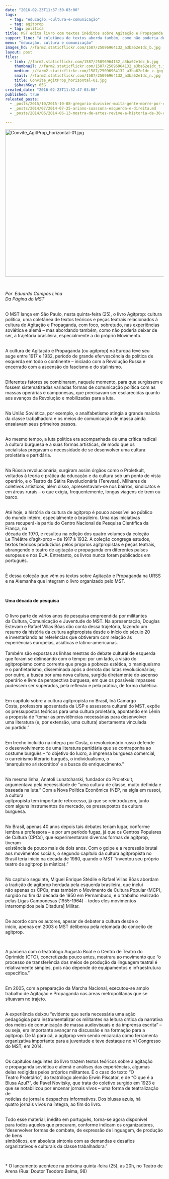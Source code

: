 ```yaml
---
date: "2016-02-23T11:37:30-03:00"
tags:
  - tag: "educação,-cultura-e-comunicação"
  - tag: agitprop
  - tag: política
title: MST edita livro com textos inéditos sobre Agitação e Propaganda
support_line: "A coletânea de textos aborda também, como não poderia deixar de ser, a trajetória brasileira, especialmente a do próprio Movimento."
menu: "educação, cultura e comunicação"
images_hd: //farm2.staticflickr.com/1587/25096964132_a3ba62e1dc_b.jpg
layout: post
files:
  - link: //farm2.staticflickr.com/1587/25096964132_a3ba62e1dc_b.jpg
    thumbnail: //farm2.staticflickr.com/1587/25096964132_a3ba62e1dc_t.jpg
    medium: //farm2.staticflickr.com/1587/25096964132_a3ba62e1dc_z.jpg
    small: //farm2.staticflickr.com/1587/25096964132_a3ba62e1dc_n.jpg
    title: Convite_AgitProp_horizontal-01.jpg
    $$hashKey: 05G
created_date: "2016-02-23T11:52:47-03:00"
published: true
releated_posts:
  - _posts/2015/10/2015-10-08-gregorio-duvivier-muita-gente-morre-por-causa-do-conservadorismo.md
  - _posts/2014/07/2014-07-25-ariano-suassuna-esquerda-e-direita.md
  - _posts/2014/06/2014-06-13-mostra-de-artes-revive-a-historia-de-30-anos-do-mst.md-e

---
```

<p><img alt="Convite_AgitProp_horizontal-01.jpg" height="467" src="//farm2.staticflickr.com/1587/25096964132_a3ba62e1dc_b.jpg" width="700" /></p>

<p>&nbsp;</p>

<p><em>Por <span style="color: rgb(34, 34, 34); font-family: arial, sans-serif; font-size: 12.8px; line-height: normal;">&nbsp;</span>Eduardo Campos Lima<br />
Da P&aacute;gina do MST</em></p>

<p><br />
O MST lan&ccedil;a em S&atilde;o Paulo, nesta quinta-feira (25), o livro Agitprop:&nbsp;cultura pol&iacute;tica, uma colet&acirc;nea de textos te&oacute;ricos e pe&ccedil;as teatrais&nbsp;relacionados &agrave; cultura de Agita&ccedil;&atilde;o e Propaganda, com foco, sobretudo, nas&nbsp;experi&ecirc;ncias sovi&eacute;tica e alem&atilde; &ndash; mas abordando tamb&eacute;m, como n&atilde;o poderia&nbsp;deixar de ser, a trajet&oacute;ria brasileira, especialmente a do pr&oacute;prio Movimento.</p>

<p><br />
A cultura de Agita&ccedil;&atilde;o e Propaganda (ou agitprop) na Europa teve seu auge&nbsp;entre 1917 e 1932, per&iacute;odo de grande efervesc&ecirc;ncia da pol&iacute;tica de esquerda&nbsp;em todo o continente &ndash; iniciado com a Revolu&ccedil;&atilde;o Russa e encerrado com a&nbsp;ascens&atilde;o do fascismo e do stalinismo.</p>

<p><br />
Diferentes fatores se combinaram,&nbsp;naquele momento, para que surgissem e fossem sistematizadas variadas formas&nbsp;de comunica&ccedil;&atilde;o pol&iacute;tica com as massas oper&aacute;rias e camponesas, que&nbsp;precisavam ser esclarecidas quanto aos avan&ccedil;os da Revolu&ccedil;&atilde;o e mobilizadas&nbsp;para a luta.</p>

<p><br />
Na Uni&atilde;o Sovi&eacute;tica, por exemplo, o analfabetismo atingia a&nbsp;grande maioria da classe trabalhadora e os meios de comunica&ccedil;&atilde;o de massa&nbsp;ainda ensaiavam seus primeiros passos.</p>

<p><br />
Ao mesmo tempo, a luta pol&iacute;tica era acompanhada de uma cr&iacute;tica radical &agrave;&nbsp;cultura burguesa e a suas formas art&iacute;sticas, de modo que os socialistas&nbsp;pregavam a necessidade de se desenvolver uma cultura prolet&aacute;ria e&nbsp;partid&aacute;ria.</p>

<p><br />
Na R&uacute;ssia revolucion&aacute;ria, surgiram assim &oacute;rg&atilde;os como o&nbsp;Proletkult, voltados &agrave; teoria e pr&aacute;tica da educa&ccedil;&atilde;o e da cultura sob um&nbsp;ponto de vista oper&aacute;rio, e o Teatro da S&aacute;tira Revolucion&aacute;ria (Terevsat).&nbsp;Milhares de coletivos art&iacute;sticos, al&eacute;m disso, apresentavam-se nos bairros,&nbsp;sindicatos e em &aacute;reas rurais &ndash; o que exigia, frequentemente, longas viagens&nbsp;de trem ou barco.</p>

<p><br />
At&eacute; hoje, a hist&oacute;ria da cultura de agitprop &eacute; pouco acess&iacute;vel ao p&uacute;blico do&nbsp;mundo inteiro, especialmente o&nbsp;brasileiro. Uma das iniciativas para&nbsp;recuper&aacute;-la partiu do Centro Nacional de Pesquisa Cient&iacute;fica da Fran&ccedil;a, na<br />
d&eacute;cada de 1970, e resultou na edi&ccedil;&atilde;o dos quatro volumes da cole&ccedil;&atilde;o Le&nbsp;Th&eacute;&acirc;tre d&#39;agit-prop &ndash; de 1917 &agrave; 1932. A cole&ccedil;&atilde;o congrega estudos, textos&nbsp;te&oacute;ricos produzidos pelos pr&oacute;prios agitpropistas e pe&ccedil;as teatrais,<br />
abrangendo o teatro de agita&ccedil;&atilde;o e propaganda em diferentes pa&iacute;ses europeus&nbsp;e nos EUA. Entretanto, os livros nunca foram publicados em portugu&ecirc;s.</p>

<p><br />
&Eacute;&nbsp;dessa cole&ccedil;&atilde;o que v&ecirc;m os textos sobre Agita&ccedil;&atilde;o e Propaganda na URSS e na&nbsp;Alemanha que integram o livro organizado pelo MST.</p>

<p>&nbsp;</p>

<p><strong>Uma d&eacute;cada de pesquisa&nbsp;</strong></p>

<p><br />
O livro parte de v&aacute;rios anos de pesquisa empreendida por militantes da&nbsp;Cultura, Comunica&ccedil;&atilde;o e Juventude do MST. Na apresenta&ccedil;&atilde;o, Douglas Estevam e&nbsp;Rafael Villas B&ocirc;as d&atilde;o conta dessa trajet&oacute;ria, fazendo um resumo da&nbsp;hist&oacute;ria da cultura agitpropista desde o in&iacute;cio do s&eacute;culo 20 e&nbsp;inventariando as refer&ecirc;ncias que obtiveram com rela&ccedil;&atilde;o &agrave;s experi&ecirc;ncias&nbsp;europeias, asi&aacute;ticas e latino-americanas.<br />
<br />
Tamb&eacute;m s&atilde;o expostas as linhas mestras do debate cultural de esquerda que&nbsp;foram se delineando com o tempo:&nbsp;por um lado, a vis&atilde;o do agitpropismo como&nbsp;corrente que prega a pobreza est&eacute;tica, o manique&iacute;smo e o panfletarismo,&nbsp;disseminada ap&oacute;s a derrota das lutas revolucion&aacute;rias; por outro, a busca&nbsp;por uma nova cultura, surgida diretamente do ascenso oper&aacute;rio e livre da&nbsp;perspectiva burguesa, em que os poss&iacute;veis impasses pudessem ser superados,&nbsp;pela reflex&atilde;o e pela pr&aacute;tica, de&nbsp;forma dial&eacute;tica.</p>

<p><br />
Em cap&iacute;tulo sobre a cultura agitpropista no Brasil, In&aacute; Camargo Costa,&nbsp;professora aposentada da USP e assessora cultural do MST, exp&otilde;e os&nbsp;pressupostos te&oacute;ricos para uma cultura prolet&aacute;ria, apontando em L&ecirc;nin a&nbsp;proposta de &ldquo;tomar as provid&ecirc;ncias necess&aacute;rias para desenvolver uma&nbsp;literatura (e, por extens&atilde;o, uma cultura) abertamente vinculada ao&nbsp;partido.&rdquo;</p>

<p><br />
Em trecho inclu&iacute;do na &iacute;ntegra por Costa, o revolucion&aacute;rio russo&nbsp;defende o&nbsp;desenvolvimento de uma literatura partid&aacute;ria que se contraponha&nbsp;ao costume burgu&ecirc;s &ndash; &ldquo;o objetivo do lucro, a imprensa burguesa comercial, o&nbsp;carreirismo liter&aacute;rio burgu&ecirc;s, o individualismo, o &#39;anarquismo&nbsp;aristocr&aacute;tico&#39; e a busca do enriquecimento.&rdquo;</p>

<p><br />
Na mesma linha, Anatoli Lunatcharski, fundador do Proletkult, argumentava&nbsp;pela necessidade de &ldquo;uma cultura de classe, muito definida e baseada na&nbsp;luta.&rdquo; Com a Nova Pol&iacute;tica Econ&ocirc;mica (NEP, na sigla em russo), a cultura<br />
agitpropista tem importante retrocesso, j&aacute; que se reintroduzem, junto com&nbsp;alguns instrumentos de mercado, os pressupostos da cultura burguesa.</p>

<p><br />
No Brasil, apenas 40 anos depois tais debates teriam lugar, conforme lembra&nbsp;a professora &ndash; e por um per&iacute;odo fugaz, j&aacute; que os Centros Populares de&nbsp;Cultura (CPCs), que experimentaram diversas formas de agitprop, tiveram<br />
exist&ecirc;ncia de pouco mais de dois anos. Com o golpe e a repress&atilde;o brutal aos&nbsp;movimentos sociais, o segundo cap&iacute;tulo da cultura agitpropista no Brasil&nbsp;teria in&iacute;cio na d&eacute;cada de 1980, quando o MST &ldquo;inventou seu pr&oacute;prio teatro&nbsp;de agitprop (a m&iacute;stica).&rdquo;</p>

<p><br />
No cap&iacute;tulo seguinte, Miguel Enrique St&eacute;dile e Rafael Villas B&ocirc;as abordam a&nbsp;tradi&ccedil;&atilde;o de agitprop herdada pela esquerda brasileira, que inclui n&atilde;o&nbsp;apenas os CPCs, mas tamb&eacute;m o Movimento de Cultura Popular (MCP), surgido no&nbsp;fim da d&eacute;cada de 1950 em Pernambuco, e o trabalho realizado pelas Ligas&nbsp;Camponesas (1955-1964) &ndash; todos eles movimentos interrompidos pela Ditadura]&nbsp;Militar.</p>

<p><br />
De acordo com os autores, apesar de debater a cultura desde o in&iacute;cio,&nbsp;apenas em 2003 o MST deliberou pela retomada do conceito de agitprop. &nbsp;</p>

<p>&nbsp;</p>

<p>A&nbsp;parceria com o teatr&oacute;logo Augusto Boal e o Centro de Teatro do Oprimido&nbsp;(CTO), concretizada pouco antes, mostrara ao movimento que &ldquo;o processo de&nbsp;transfer&ecirc;ncia dos meios de&nbsp;produ&ccedil;&atilde;o da linguagem teatral &eacute; relativamente&nbsp;simples, pois n&atilde;o depende de equipamentos e infraestrutura espec&iacute;fica.&rdquo;</p>

<p><br />
Em 2005, com a prepara&ccedil;&atilde;o da Marcha Nacional, executou-se amplo trabalho de&nbsp;Agita&ccedil;&atilde;o e Propaganda nas &aacute;reas metropolitanas que se situavam no trajeto.&nbsp;</p>

<p><br />
A experi&ecirc;ncia deixou &ldquo;evidente que seria necess&aacute;ria uma a&ccedil;&atilde;o pedag&oacute;gica&nbsp;para instrumentalizar os militantes na leitura cr&iacute;tica da narrativa dos&nbsp;meios de comunica&ccedil;&atilde;o de massa audiovisuais e da imprensa escrita&rdquo; &ndash; ou&nbsp;seja, era importante avan&ccedil;ar na discuss&atilde;o e na forma&ccedil;&atilde;o para a agitprop. De&nbsp;l&aacute; para c&aacute;, a agitprop vem sendo&nbsp;encarada como ferramenta organizativa importante para a juventude e teve&nbsp;destaque no VI Congresso do MST, em 2014.</p>

<p><br />
Os cap&iacute;tulos seguintes do livro trazem textos te&oacute;ricos sobre a agita&ccedil;&atilde;o e&nbsp;propaganda sovi&eacute;tica e alem&atilde; e&nbsp;an&aacute;lises das experi&ecirc;ncias, algumas delas&nbsp;redigidas pelos pr&oacute;prios militantes. &Eacute; o caso do texto &ldquo;O Teatro&nbsp;Prolet&aacute;rio&rdquo;, do teatr&oacute;logo alem&atilde;o Erwin Piscator, e de &ldquo;O que &eacute; a Blusa&nbsp;Azul?&rdquo;, de Pavel Novitsky, que trata do coletivo surgido em 1923 e que se&nbsp;notabilizou por encenar jornais vivos &ndash; uma forma de teatraliza&ccedil;&atilde;o de<br />
not&iacute;cias de jornal e despachos informativos. Dos blusas azuis, h&aacute; quatro&nbsp;jornais vivos na &iacute;ntegra, ao fim do livro.</p>

<p><br />
Todo esse material, in&eacute;dito em portugu&ecirc;s, torna-se agora dispon&iacute;vel para&nbsp;todos aqueles que procuram, conforme indicam os organizadores, &ldquo;desenvolver&nbsp;formas de combate, de express&atilde;o de linguagem, de produ&ccedil;&atilde;o de bens<br />
simb&oacute;licos, em absoluta sintonia com as demandas e desafios organizativos e&nbsp;culturais da classe trabalhadora.&rdquo;</p>

<p>&nbsp;</p>

<p>* O lan&ccedil;amento acontece na pr&oacute;xima quinta-feira (25), &agrave;s 20h, no Teatro de Arena (Rua: Doutor Teodoro Baima, 98)</p>

<p>&nbsp;</p>
